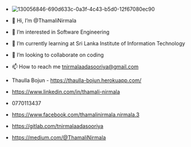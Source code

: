 - ![130056846-690d633c-0a3f-4c43-b5d0-12f67080ec90](https://user-images.githubusercontent.com/86107352/136001946-89a1ec43-a133-4a7b-936e-a5b70df571b4.jpg)

- 👋 Hi, I’m @ThamaliNirmala
- 👀 I’m interested in Software Engineering
- 🌱 I’m currently learning at Sri Lanka Institute of Information Technology
- 💞️ I’m looking to collaborate on coding
- 📫 How to reach me tnirmalaadasooriya@gmail.com
- Thaulla Bojun - https://thaulla-bojun.herokuapp.com/
- https://www.linkedin.com/in/thamali-nirmala
- 0770113437
- https://www.facebook.com/thamalinirmala.nirmala.3
- https://gitlab.com/tnirmalaadasooriya
- https://medium.com/@ThamaliNirmala




<!--
**ThamaliNirmala/ThamaliNirmala** is a ✨ _special_ ✨ repository because its `README.md` (this file) appears on your GitHub profile.
Here are some ideas to get you started:
-->
